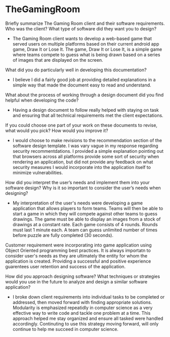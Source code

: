 # TheGamingRoom

Briefly summarize The Gaming Room client and their software requirements. Who was the client? What type of software did they want you to design?

- The Gaming Room client wants to develop a web-based game that served users on multiple platforms based on their current android app game, Draw It or Lose It.  The game, Draw It or Lose It, is a simple game where teams compete to guess what is being drawn based on a series of images that are displayed on the screen.

What did you do particularly well in developing this documentation?

- I believe I did a fairly good job at providing detailed explanations in a simple way that made the document easy to read and understand.  

What about the process of working through a design document did you find helpful when developing the code?

- Having a design document to follow really helped with staying on task and ensuring that all technical requirements met the client expectations.  

If you could choose one part of your work on these documents to revise, what would you pick? How would you improve it?

- I would choose to make revisions to the recommendation section of the software design template.  I was vary vague in my response regarding security recommentdations. I provided a simple explanation pointing out that browsers across all platforms provide some sort of security when rendering an application, but did not provide any feedback on what security measures I would incorporate into the application itself to minimize vulnerabilities.

How did you interpret the user’s needs and implement them into your software design? Why is it so important to consider the user’s needs when designing?

- My interpretation of the user's needs were developing a game application that allows players to form teams.  Teams will then be able to start a game in which they will compete against other teams to guess drawings.  The game must be able to display an images from a stock of drawings at a constant rate.  Each game consists of 4 rounds. Rounds must last 1 minute each.  A team can guess unlimited number of times before puzzle are fully completed (30 seconds). 

Customer requirement were incorporating into game application using Object Oriented programming best practices. It is always importatn to consider user's needs as they are ultimately the entity for whom the application is created.  Providing a successful and positive experience guarentees user retention and success of the application.

How did you approach designing software? What techniques or strategies would you use in the future to analyze and design a similar software application?

- I broke down client requirements into individual tasks to be completed or addressed, then moved forward with finding appropriate solutions. Modularity is emphasized repeatidly in computer science as a very effective way to write code and tackle one problem at a time. This approach helped me stay organized and ensure all tasked were handled accordingly.  Continuting to use this strategy moving forward, will only continue to help me succeed in computer science.
